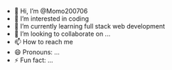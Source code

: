 - 👋 Hi, I’m @Momo200706
- 👀 I’m interested in coding
- 🌱 I’m currently learning full stack web development 
- 💞️ I’m looking to collaborate on ...
- 📫 How to reach me 
- 😄 Pronouns: ...
- ⚡ Fun fact: ...

<!---
Momo200706/Momo200706 is a ✨ special ✨ repository because its `README.md` (this file) appears on your GitHub profile.
You can click the Preview link to take a look at your changes.
--->
